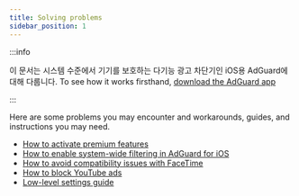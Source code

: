 ```yaml
---
title: Solving problems
sidebar_position: 1
---
```


:::info

이 문서는 시스템 수준에서 기기를 보호하는 다기능 광고 차단기인 iOS용 AdGuard에 대해 다룹니다. To see how it works firsthand, [download the AdGuard app](https://agrd.io/download-kb-adblock)

:::

Here are some problems you may encounter and workarounds, guides, and instructions you may need.

- [How to activate premium features](/adguard-for-ios/solving-problems/premium-activation.md)
- [How to enable system-wide filtering in AdGuard for iOS](/adguard-for-ios/solving-problems/system-wide-filtering.md)
- [How to avoid compatibility issues with FaceTime](/adguard-for-ios/solving-problems/facetime-compatibility-issues.md)
- [How to block YouTube ads](/adguard-for-ios/solving-problems/block-youtube-ads.md)
- [Low-level settings guide](/adguard-for-ios/solving-problems/low-level-settings.md)
